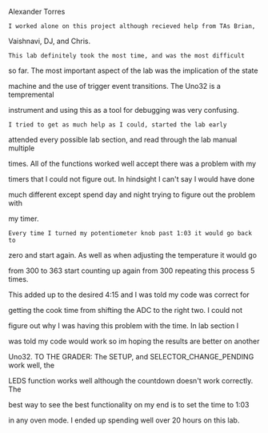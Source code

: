 Alexander Torres

	I worked alone on this project although recieved help from TAs Brian,

Vaishnavi, DJ, and Chris.

	This lab definitely took the most time, and was the most difficult

so far. The most important aspect of the lab was the implication of the state

machine and the use of trigger event transitions. The Uno32 is a tempremental

instrument and using this as a tool for debugging was very confusing.  

	I tried to get as much help as I could, started the lab early

attended every possible lab section, and read through the lab manual multiple 

times. All of the functions worked well accept there was a problem with my 

timers that I could not figure out. In hindsight I can't say I would have done

much different except spend day and night trying to figure out the problem with

my timer.

	Every time I turned my potentiometer knob past 1:03 it would go back to

zero and start again. As well as when adjusting the temperature it would go

from 300 to 363 start counting up again from 300 repeating this process 5 times.

This added up to the desired 4:15 and I was told my code was correct for 

getting the cook time from shifting the ADC to the right two. I could not

figure out why I was having this problem with the time. In lab section I 

was told my code would work so im hoping the results are better on another

Uno32. TO THE GRADER: The SETUP, and SELECTOR_CHANGE_PENDING work well, the

LEDS function works well although the countdown doesn't work correctly. The

best way to see the best functionality on my end is to set the time to 1:03

in any oven mode. I ended up spending well over 20 hours on this lab. 
